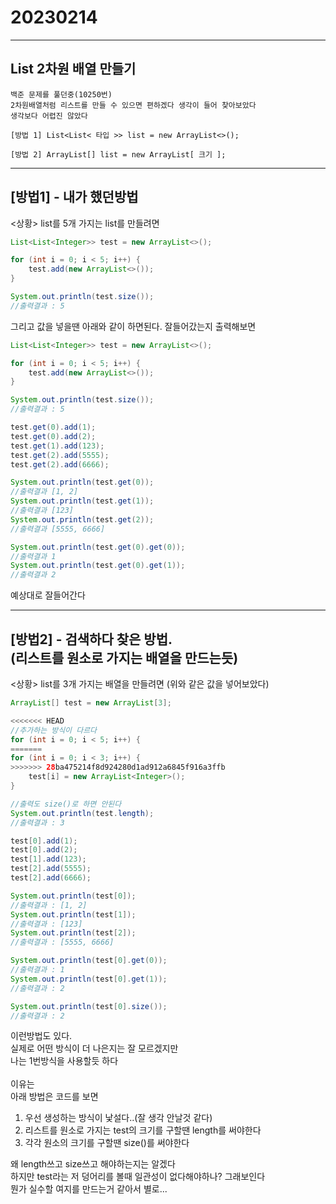 # 20230214
***
## List 2차원 배열 만들기
```
백준 문제를 풀던중(10250번) 
2차원배열처럼 리스트를 만들 수 있으면 편하겠다 생각이 들어 찾아보았다
생각보다 어렵진 않았다

[방법 1] List<List< 타입 >> list = new ArrayList<>();

[방법 2] ArrayList[] list = new ArrayList[ 크기 ];
```


---
## [방법1]  - 내가 했던방법
<상황> list를 5개 가지는 list를 만들려면
```java
List<List<Integer>> test = new ArrayList<>();

for (int i = 0; i < 5; i++) {
    test.add(new ArrayList<>());
}

System.out.println(test.size());
//출력결과 : 5
```
그리고 값을 넣을땐 아래와 같이 하면된다. 잘들어갔는지 출력해보면
```java
List<List<Integer>> test = new ArrayList<>();

for (int i = 0; i < 5; i++) {
    test.add(new ArrayList<>());
}

System.out.println(test.size());
//출력결과 : 5

test.get(0).add(1);
test.get(0).add(2);
test.get(1).add(123);
test.get(2).add(5555);
test.get(2).add(6666);

System.out.println(test.get(0));
//출력결과 [1, 2]
System.out.println(test.get(1));
//출력결과 [123]
System.out.println(test.get(2));
//출력결과 [5555, 6666]

System.out.println(test.get(0).get(0));
//출력결과 1
System.out.println(test.get(0).get(1));
//출력결과 2
```

예상대로 잘들어간다<br>

---
## [방법2]  - 검색하다 찾은 방법. <br> (리스트를 원소로 가지는 배열을 만드는듯)
<상황> list를 3개 가지는 배열을 만들려면 (위와 같은 값을 넣어보았다)
```java
ArrayList[] test = new ArrayList[3];

<<<<<<< HEAD
//추가하는 방식이 다르다
for (int i = 0; i < 5; i++) {
=======
for (int i = 0; i < 3; i++) {
>>>>>>> 28ba475214f8d924280d1ad912a6845f916a3ffb
    test[i] = new ArrayList<Integer>();
}

//출력도 size()로 하면 안된다
System.out.println(test.length);
//출력결과 : 3

test[0].add(1);
test[0].add(2);
test[1].add(123);
test[2].add(5555);
test[2].add(6666);

System.out.println(test[0]);
//출력결과 : [1, 2]
System.out.println(test[1]);
//출력결과 : [123]
System.out.println(test[2]);
//출력결과 : [5555, 6666]

System.out.println(test[0].get(0));
//출력결과 : 1
System.out.println(test[0].get(1));
//출력결과 : 2

System.out.println(test[0].size());
//출력결과 : 2
```
이런방법도 있다. <br>
실제로 어떤 방식이 더 나은지는 잘 모르겠지만 <br>
나는 1번방식을 사용할듯 하다 <br>
<br>
이유는 <br>
아래 방법은 코드를 보면 <br>
1. 우선 생성하는 방식이 낯설다..(잘 생각 안날것 같다)
2. 리스트를 원소로 가지는 test의 크기를 구할땐 length를 써야한다 
3. 각각 원소의 크기를 구할땐 size()를 써야한다

왜 length쓰고 size쓰고 해야하는지는 알겠다 <br>
하지만 test라는 저 덩어리를 볼때 일관성이 없다해야하나? 그래보인다 <br>
뭔가 실수할 여지를 만드는거 같아서 별로...<br>


